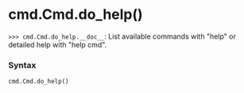 # cmd.Cmd.do_help()

`>>> cmd.Cmd.do_help.__doc__`: List available commands with "help" or detailed help with "help cmd".

### Syntax

```python
cmd.Cmd.do_help()
```
